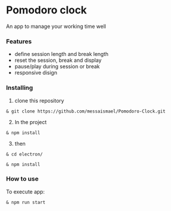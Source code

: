# Pomodoro clock

An app to manage your working time well

### Features
- define session length and break length
- reset the session, break and display
- pause/play during session or break
- responsive disign

### Installing

 1. clone this repository
 
   ``
    & git clone https://github.com/messaismael/Pomodoro-Clock.git
   ``

 2. In the project
 
   ``
   & npm install
   ``
   
 3.  then
 
   ``& cd electron/``
  
   ``& npm install``
  
### How to use
  
  To execute app:
  
  ``
  & npm run start
  ``
  
  
  
